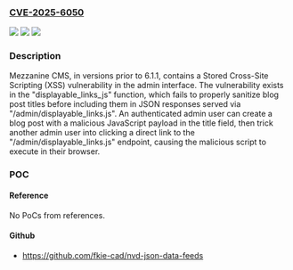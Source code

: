 ### [CVE-2025-6050](https://cve.mitre.org/cgi-bin/cvename.cgi?name=CVE-2025-6050)
![](https://img.shields.io/static/v1?label=Product&message=mezzanine&color=blue)
![](https://img.shields.io/static/v1?label=Version&message=0.1%20&color=brightgreen)
![](https://img.shields.io/static/v1?label=Vulnerability&message=CWE-79%20Improper%20Neutralization%20of%20Input%20During%20Web%20Page%20Generation%20(XSS%20or%20'Cross-site%20Scripting')&color=brightgreen)

### Description

Mezzanine CMS, in versions prior to 6.1.1, contains a Stored Cross-Site Scripting (XSS) vulnerability in the admin interface. The vulnerability exists in the "displayable_links_js" function, which fails to properly sanitize blog post titles before including them in JSON responses served via "/admin/displayable_links.js". An authenticated admin user can create a blog post with a malicious JavaScript payload in the title field, then trick another admin user into clicking a direct link to the "/admin/displayable_links.js" endpoint, causing the malicious script to execute in their browser.

### POC

#### Reference
No PoCs from references.

#### Github
- https://github.com/fkie-cad/nvd-json-data-feeds

